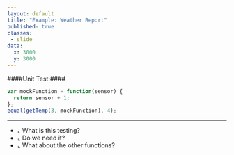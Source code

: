 ```yaml
---
layout: default
title: "Example: Weather Report"
published: true
classes:
 - slide
data:
  x: 3000
  y: 3000
---
```


####Unit Test:####
```javascript
var mockFunction = function(sensor) {
  return sensor + 1;
};
equal(getTemp(3, mockFunction), 4);
```

---

* ⌞ What is this testing?
* ⌞ Do we need it?
* ⌞ What about the other functions?
